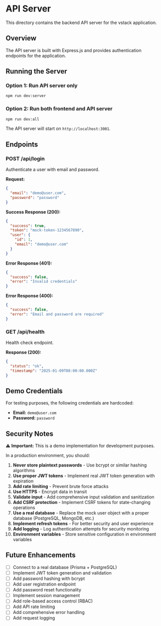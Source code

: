 # API Server

This directory contains the backend API server for the vstack application.

## Overview

The API server is built with Express.js and provides authentication endpoints for the application.

## Running the Server

### Option 1: Run API server only
```bash
npm run dev:server
```

### Option 2: Run both frontend and API server
```bash
npm run dev:all
```

The API server will start on `http://localhost:3001`.

## Endpoints

### POST /api/login

Authenticate a user with email and password.

**Request:**
```json
{
  "email": "demo@user.com",
  "password": "password"
}
```

**Success Response (200):**
```json
{
  "success": true,
  "token": "mock-token-1234567890",
  "user": {
    "id": 1,
    "email": "demo@user.com"
  }
}
```

**Error Response (401):**
```json
{
  "success": false,
  "error": "Invalid credentials"
}
```

**Error Response (400):**
```json
{
  "success": false,
  "error": "Email and password are required"
}
```

### GET /api/health

Health check endpoint.

**Response (200):**
```json
{
  "status": "ok",
  "timestamp": "2025-01-09T08:00:00.000Z"
}
```

## Demo Credentials

For testing purposes, the following credentials are hardcoded:

- **Email:** `demo@user.com`
- **Password:** `password`

## Security Notes

⚠️ **Important:** This is a demo implementation for development purposes.

In a production environment, you should:

1. **Never store plaintext passwords** - Use bcrypt or similar hashing algorithms
2. **Use proper JWT tokens** - Implement real JWT token generation with expiration
3. **Add rate limiting** - Prevent brute force attacks
4. **Use HTTPS** - Encrypt data in transit
5. **Validate input** - Add comprehensive input validation and sanitization
6. **Add CSRF protection** - Implement CSRF tokens for state-changing operations
7. **Use a real database** - Replace the mock user object with a proper database (PostgreSQL, MongoDB, etc.)
8. **Implement refresh tokens** - For better security and user experience
9. **Add logging** - Log authentication attempts for security monitoring
10. **Environment variables** - Store sensitive configuration in environment variables

## Future Enhancements

- [ ] Connect to a real database (Prisma + PostgreSQL)
- [ ] Implement JWT token generation and validation
- [ ] Add password hashing with bcrypt
- [ ] Add user registration endpoint
- [ ] Add password reset functionality
- [ ] Implement session management
- [ ] Add role-based access control (RBAC)
- [ ] Add API rate limiting
- [ ] Add comprehensive error handling
- [ ] Add request logging

